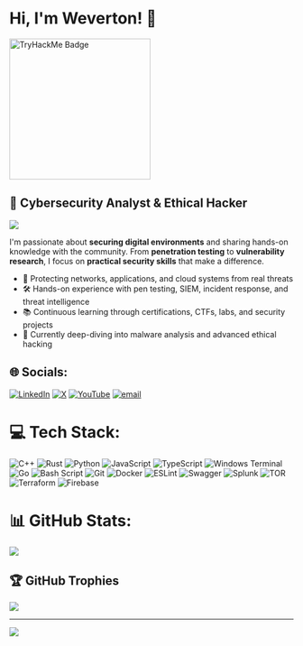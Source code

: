 # Hi, I'm Weverton! 👋

<img src="https://tryhackme-badges.s3.amazonaws.com/weverton013.png" alt="TryHackMe Badge" width="250"/>

## 🔐 Cybersecurity Analyst & Ethical Hacker

<a href="https://v0-cybersecurity-analyst-website.vercel.app/" target="_blank"><img src="https://img.shields.io/badge/Website-000000?style=for-the-badge&logo=ko-fi&logoColor=white" /></a>

I'm passionate about **securing digital environments** and sharing hands-on knowledge with the community. From **penetration testing** to **vulnerability research**, I focus on **practical security skills** that make a difference.  

- 🚀 Protecting networks, applications, and cloud systems from real threats  
- 🛠️ Hands-on experience with pen testing, SIEM, incident response, and threat intelligence  
- 📚 Continuous learning through certifications, CTFs, labs, and security projects  
- 🎯 Currently deep-diving into malware analysis and advanced ethical hacking  


## 🌐 Socials:
[![LinkedIn](https://img.shields.io/badge/LinkedIn-%230077B5.svg?logo=linkedin&logoColor=white)](https://linkedin.com/in/weverton-bezerra-da-costa-061ab11a4) [![X](https://img.shields.io/badge/X-black.svg?logo=X&logoColor=white)](https://x.com/wev_sec) [![YouTube](https://img.shields.io/badge/YouTube-%23FF0000.svg?logo=YouTube&logoColor=white)](https://youtube.com/@wev_sec) [![email](https://img.shields.io/badge/Email-D14836?logo=gmail&logoColor=white)](mailto:wevertonbezzera013@gmail.com) 

# 💻 Tech Stack:
![C++](https://img.shields.io/badge/c++-%2300599C.svg?style=plastic&logo=c%2B%2B&logoColor=white) ![Rust](https://img.shields.io/badge/rust-%23000000.svg?style=plastic&logo=rust&logoColor=white) ![Python](https://img.shields.io/badge/python-3670A0?style=plastic&logo=python&logoColor=ffdd54) ![JavaScript](https://img.shields.io/badge/javascript-%23323330.svg?style=plastic&logo=javascript&logoColor=%23F7DF1E) ![TypeScript](https://img.shields.io/badge/typescript-%23007ACC.svg?style=plastic&logo=typescript&logoColor=white) ![Windows Terminal](https://img.shields.io/badge/Windows%20Terminal-%234D4D4D.svg?style=plastic&logo=windows-terminal&logoColor=white) ![Go](https://img.shields.io/badge/go-%2300ADD8.svg?style=plastic&logo=go&logoColor=white) ![Bash Script](https://img.shields.io/badge/bash_script-%23121011.svg?style=plastic&logo=gnu-bash&logoColor=white) ![Git](https://img.shields.io/badge/git-%23F05033.svg?style=plastic&logo=git&logoColor=white) ![Docker](https://img.shields.io/badge/docker-%230db7ed.svg?style=plastic&logo=docker&logoColor=white) ![ESLint](https://img.shields.io/badge/ESLint-4B3263?style=plastic&logo=eslint&logoColor=white) ![Swagger](https://img.shields.io/badge/-Swagger-%23Clojure?style=plastic&logo=swagger&logoColor=white) ![Splunk](https://img.shields.io/badge/splunk-%23000000.svg?style=plastic&logo=splunk&logoColor=white) ![TOR](https://img.shields.io/badge/tor-%237E4798.svg?style=plastic&logo=tor-project&logoColor=white) ![Terraform](https://img.shields.io/badge/terraform-%235835CC.svg?style=plastic&logo=terraform&logoColor=white) ![Firebase](https://img.shields.io/badge/firebase-a08021?style=plastic&logo=firebase&logoColor=ffcd34)
# 📊 GitHub Stats:
![](https://nirzak-streak-stats.vercel.app/?user=wevertonbezzera013&theme=shadow_red&hide_border=false)<br/>

## 🏆 GitHub Trophies
![](https://github-profile-trophy.vercel.app/?username=wevertonbezzera013&theme=shadow_red&no-frame=false&no-bg=false&margin-w=4)

---
[![](https://visitcount.itsvg.in/api?id=wevertonbezzera013&icon=2&color=4)](https://visitcount.itsvg.in)
